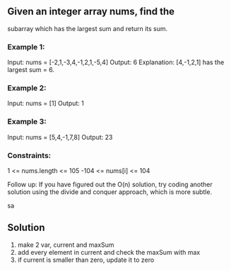 ## Given an integer array nums, find the 
subarray
 which has the largest sum and return its sum.

### Example 1:

Input: nums = [-2,1,-3,4,-1,2,1,-5,4]
Output: 6
Explanation: [4,-1,2,1] has the largest sum = 6.

### Example 2:
Input: nums = [1]
Output: 1

### Example 3:
Input: nums = [5,4,-1,7,8]
Output: 23

### Constraints:

1 <= nums.length <= 105
-104 <= nums[i] <= 104
 

Follow up: If you have figured out the O(n) solution, try coding another solution using the divide and conquer approach, which is more subtle.

sa
## Solution

1. make 2 var, current and maxSum
2. add every element in current and check the maxSum with max
3. if current is smaller than zero, update it to zero